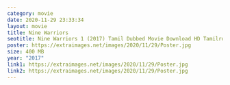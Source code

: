 ```yaml
---
category: movie
date: 2020-11-29 23:33:34
layout: movie
title: Nine Warriors
seotitle: Nine Warriors 1 (2017) Tamil Dubbed Movie Download HD Tamilrockers
poster: https://extraimages.net/images/2020/11/29/Poster.jpg
size: 400 MB
year: "2017"
link1: https://extraimages.net/images/2020/11/29/Poster.jpg
link2: https://extraimages.net/images/2020/11/29/Poster.jpg
---
```

